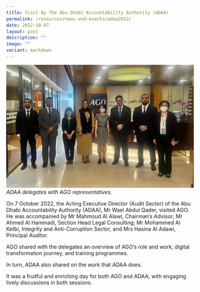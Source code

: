 ```yaml
---
title: Visit By The Abu Dhabi Accountability Authority (ADAA)
permalink: /resources/news-and-events/adaa2022/
date: 2022-10-07
layout: post
description: ""
image: ""
variant: markdown
---
```

![](/images/Visitors/ADAA2022.jpg)
*ADAA delegates with AGO representatives.*
 

On 7 October 2022, the Acting Executive Director (Audit Sector) of the Abu Dhabi Accountability Authority (ADAA), Mr Wael Abdul Qader, visited AGO. He was accompanied by Mr Mahmoud Al Alawi, Chairman’s Advisor; Mr Ahmed Al Hammadi, Section Head Legal Consulting; Mr Mohammed Al Ketbi, Integrity and Anti-Corruption Sector, and Mrs Hasina Al Adawi, Principal Auditor. 

AGO shared with the delegates an overview of AGO’s role and work, digital transformation journey, and training programmes.  

In turn, ADAA also shared on the work that ADAA does. 

It was a fruitful and enriching day for both AGO and ADAA, with engaging lively discussions in both sessions.